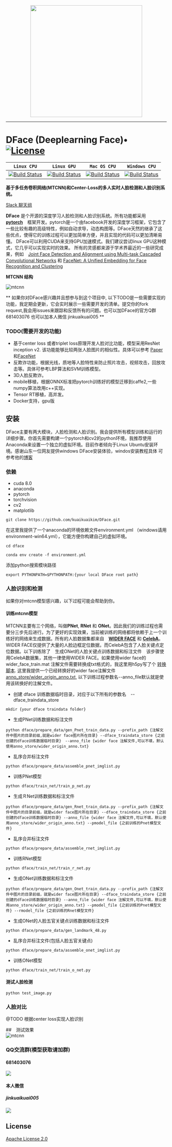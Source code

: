 <div align=center>
<img src="http://affluent.oss-cn-hangzhou.aliyuncs.com/html/images/dface_logo.png" width="350">
</div>

-----------------
# DFace (Deeplearning Face)• [![License](http://pic.dface.io/apache2.svg)](https://opensource.org/licenses/Apache-2.0)


| **`Linux CPU`** | **`Linux GPU`** | **`Mac OS CPU`** | **`Windows CPU`** |
|-----------------|---------------------|------------------|-------------------|
| [![Build Status](http://pic.dface.io/pass.svg)](http://pic.dface.io/pass.svg) | [![Build Status](http://pic.dface.io/pass.svg)](http://pic.dface.io/pass.svg) | [![Build Status](http://pic.dface.io/pass.svg)](http://pic.dface.io/pass.svg) | [![Build Status](http://pic.dface.io/pass.svg)](http://pic.dface.io/pass.svg) |


**基于多任务卷积网络(MTCNN)和Center-Loss的多人实时人脸检测和人脸识别系统。**


[Slack 聊天组](https://dfaceio.slack.com/)  



**DFace** 是个开源的深度学习人脸检测和人脸识别系统。所有功能都采用　**[pytorch](https://github.com/pytorch/pytorch)**　框架开发。pytorch是一个由facebook开发的深度学习框架，它包含了一些比较有趣的高级特性，例如自动求导，动态构图等。DFace天然的继承了这些优点，使得它的训练过程可以更加简单方便，并且实现的代码可以更加清晰易懂。
DFace可以利用CUDA来支持GPU加速模式。我们建议尝试linux GPU这种模式，它几乎可以实现实时的效果。
所有的灵感都来源于学术界最近的一些研究成果，例如　[Joint Face Detection and Alignment using Multi-task Cascaded Convolutional Networks](https://arxiv.org/abs/1604.02878) 和 [FaceNet: A Unified Embedding for Face Recognition and Clustering](https://arxiv.org/abs/1503.03832)


**MTCNN 结构**　　

![mtcnn](http://affluent.oss-cn-hangzhou.aliyuncs.com/html/images/mtcnn_st.png)


** 如果你对DFace感兴趣并且想参与到这个项目中, 以下TODO是一些需要实现的功能，我定期会更新，它会实时展示一些需要开发的清单。提交你的fork request,我会用issues来跟踪和反馈所有的问题。也可以加DFace的官方Q群 681403076 也可以加本人微信 jinkuaikuai005 **

###  TODO(需要开发的功能)
- 基于center loss 或者triplet loss原理开发人脸对比功能，模型采用ResNet inception v2. 该功能能够比较两张人脸图片的相似性。具体可以参考 [Paper](https://arxiv.org/abs/1503.03832)和[FaceNet](https://github.com/davidsandberg/facenet)
- 反欺诈功能，根据光线，质地等人脸特性来防止照片攻击，视频攻击，回放攻击等。具体可参考LBP算法和SVM训练模型。
- 3D人脸反欺诈。
- mobile移植，根据ONNX标准把pytorch训练好的模型迁移到caffe2,一些numpy算法改用c++实现。
- Tensor RT移植，高并发。
- Docker支持，gpu版

## 安装
DFace主要有两大模块，人脸检测和人脸识别。我会提供所有模型训练和运行的详细步骤。你首先需要构建一个pytorch和cv2的python环境，我推荐使用Anaconda来设置一个独立的虚拟环境。目前作者倾向于Linux Ubuntu安装环境。感谢山东一位网友提供windows DFace安装体验，windos安装教程具体
可参考他的[博客](http://www.alearner.top/index.php/2017/12/23/dface-pytorch-win64-gpu)


### 依赖
* cuda 8.0
* anaconda
* pytorch
* torchvision
* cv2
* matplotlib

```shell
git clone https://github.com/kuaikuaikim/DFace.git
```

在这里我提供了一个anaconda的环境依赖文件environment.yml （windows请用environment-win64.yml），它能方便你构建自己的虚拟环境。

```shell
cd dface  

conda env create -f environment.yml
```

添加python搜索模块路径  

```shell
export PYTHONPATH=$PYTHONPATH:{your local DFace root path}
```



### 人脸识别和检测

如果你对mtcnn模型感兴趣，以下过程可能会帮助到你。

#### 训练mtcnn模型

MTCNN主要有三个网络，叫做**PNet**, **RNet** 和 **ONet**。因此我们的训练过程也需要分三步先后进行。为了更好的实现效果，当前被训练的网络都将依赖于上一个训练好的网络来生成数据。所有的人脸数据集都来自　**[WIDER FACE](http://mmlab.ie.cuhk.edu.hk/projects/WIDERFace/)** 和 **[CelebA](http://mmlab.ie.cuhk.edu.hk/projects/CelebA.html)**。WIDER FACE仅提供了大量的人脸边框定位数据，而CelebA包含了人脸关键点定位数据。以下训练除了　生成ONet的人脸关键点训练数据和标注文件　该步骤使用CelebA数据集，其他一律使用WIDER FACE。如果使用wider face的 wider_face_train.mat 注解文件需要转换成txt格式的，我这里用h5py写了个 [转换脚本](https://github.com/kuaikuaikim/DFace/blob/master/dface/prepare_data/widerface_annotation_gen/transform.py). 这里我提供一个已经转换好的wider face注解文件 [anno_store/wider_origin_anno.txt](https://github.com/kuaikuaikim/DFace/blob/master/anno_store/info/wider_origin_anno.txt), 以下训练过程参数名--anno_file默认就是使用该转换好的注解文件。

  
* 创建 dface 训练数据临时目录，对应于以下所有的参数名　--dface_traindata_store
```shell
mkdir {your dface traindata folder}
```


* 生成PNet训练数据和标注文件

```shell
python dface/prepare_data/gen_Pnet_train_data.py --prefix_path {注解文件中图片的目录前缀,就是wider face图片所在目录} --dface_traindata_store {之前创建的dface训练数据临时目录}　--anno_file {wider face 注解文件,可以不填，默认使用anno_store/wider_origin_anno.txt}
```
* 乱序合并标注文件

```shell
python dface/prepare_data/assemble_pnet_imglist.py
```

* 训练PNet模型


```shell
python dface/train_net/train_p_net.py
```
* 生成ＲNet训练数据和标注文件

```shell
python dface/prepare_data/gen_Rnet_train_data.py --prefix_path {注解文件中图片的目录前缀，就是wider face图片所在目录} --dface_traindata_store {之前创建的dface训练数据临时目录} --anno_file {wider face 注解文件,可以不填，默认使用anno_store/wider_origin_anno.txt} --pmodel_file {之前训练的Pnet模型文件}
```
* 乱序合并标注文件

```shell
python dface/prepare_data/assemble_rnet_imglist.py
```

* 训练RNet模型

```shell
python dface/train_net/train_r_net.py
```

* 生成ONet训练数据和标注文件

```shell
python dface/prepare_data/gen_Onet_train_data.py --prefix_path {注解文件中图片的目录前缀，就是wider face图片所在目录} --dface_traindata_store {之前创建的dface训练数据临时目录} --anno_file {wider face 注解文件,可以不填，默认使用anno_store/wider_origin_anno.txt} --pmodel_file {之前训练的Pnet模型文件} --rmodel_file {之前训练的Rnet模型文件}
```

* 生成ONet的人脸五官关键点训练数据和标注文件

```shell
python dface/prepare_data/gen_landmark_48.py
```

* 乱序合并标注文件(包括人脸五官关键点)

```shell
python dface/prepare_data/assemble_onet_imglist.py
```

* 训练ONet模型

```shell
python dface/train_net/train_o_net.py
```

#### 测试人脸检测
```shell
python test_image.py
```    

### 人脸对比  

@TODO 根据center loss实现人脸识别

##　测试效果  
![mtcnn](http://affluent.oss-cn-hangzhou.aliyuncs.com/html/images/dface_demoall.PNG)  


### QQ交流群(模型获取请加群)  

#### 681403076 
 
![](http://affluent.oss-cn-hangzhou.aliyuncs.com/html/images/dfaceqqsm.png)

#### 本人微信  

##### jinkuaikuai005  

![](http://affluent.oss-cn-hangzhou.aliyuncs.com/html/images/perqr.jpg)  



## License

[Apache License 2.0](LICENSE)

